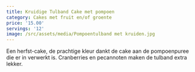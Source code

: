 ```yaml
---
title: Kruidige Tulband Cake met pompoen
category: Cakes met fruit en/of groente
price: '15.00'
servings: '12'
image: /src/assets/media/Pompoentulband met kruiden.jpg
---
```

Een herfst-cake, de prachtige kleur dankt de cake aan de pompoenpuree die er in verwerkt is. Cranberries en pecannoten maken de tulband extra lekker.

